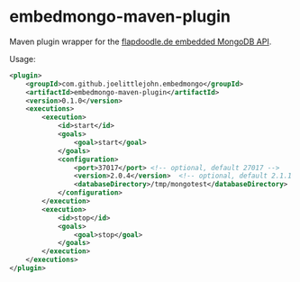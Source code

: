 embedmongo-maven-plugin
=======================

Maven plugin wrapper for the [flapdoodle.de embedded MongoDB API](http://github.com/flapdoodle-oss/embedmongo.flapdoodle.de).

Usage:
```xml
<plugin>
    <groupId>com.github.joelittlejohn.embedmongo</groupId>
    <artifactId>embedmongo-maven-plugin</artifactId>
    <version>0.1.0</version>
    <executions>
        <execution>
            <id>start</id>
            <goals>
                <goal>start</goal>
            </goals>
            <configuration>
                <port>37017</port> <!-- optional, default 27017 -->
                <version>2.0.4</version>  <!-- optional, default 2.1.1 -->
                <databaseDirectory>/tmp/mongotest</databaseDirectory>  <!-- optional, default is a new dir in java.io.tmpdir -->
            </configuration>
        </execution>
        <execution>
            <id>stop</id>
            <goals>
                <goal>stop</goal>
            </goals>
        </execution>
    </executions>
</plugin>
```
